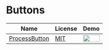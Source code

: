 Buttons
=======
Name | License | Demo
--- | --- | ---
[ProcessButton](https://github.com/dmytrodanylyk/android-process-button) | [MIT](https://opensource.org/licenses/MIT) | <img src="https://github.com/dmytrodanylyk/android-process-button/blob/master/screenshots/sample1_small2.gif" width="100%">
